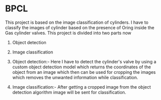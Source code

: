 # BPCL
This project is based on the image classification of cylinders.
I have to classify the images of cylinder based on the presence of Oring inside the Gas cylinder valves.
This project is divided into two parts now 
  1. Object detection
  2. Image classification

1. Object detection:- Here I have to detect the cylinder's valve by using a custom object detection model which returns the coordinates of the object from an image which
                      then can be used for cropping the images which removes the unwanted information while classification.
2. Image classification:- After getting a cropped image from the object detection algorithm image will be sent for classification.
